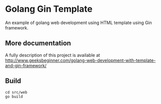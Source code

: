 # Golang Gin Template

An example of golang web development using HTML template using Gin framework.

## More documentation
A fully description of this project is available at http://www.geeksbeginner.com/golang-web-development-with-template-and-gin-framework/

## Build
```
cd src/web
go build